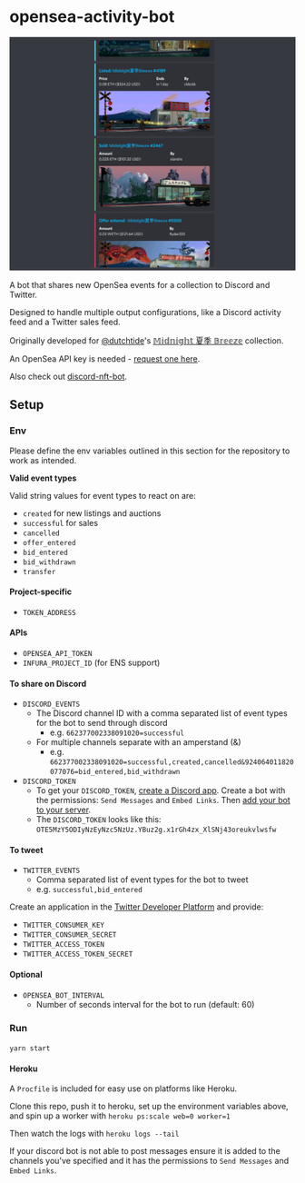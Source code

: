 # opensea-activity-bot

![Example Discord messages](./example.png)

A bot that shares new OpenSea events for a collection to Discord and Twitter.

Designed to handle multiple output configurations, like a Discord activity feed and a Twitter sales feed.

Originally developed for [@dutchtide](https://twitter.com/dutchtide)'s [𝕄𝕚𝕕𝕟𝕚𝕘𝕙𝕥 夏季 𝔹𝕣𝕖𝕖𝕫𝕖](https://opensea.io/collection/midnightbreeze) collection.

An OpenSea API key is needed - [request one here](https://docs.opensea.io/reference/request-an-api-key).

Also check out [discord-nft-bot](https://github.com/ryanio/discord-nft-bot).

## Setup

### Env

Please define the env variables outlined in this section for the repository to work as intended.

**Valid event types**

Valid string values for event types to react on are:

- `created` for new listings and auctions
- `successful` for sales
- `cancelled`
- `offer_entered`
- `bid_entered`
- `bid_withdrawn`
- `transfer`

#### Project-specific

- `TOKEN_ADDRESS`

#### APIs

- `OPENSEA_API_TOKEN`
- `INFURA_PROJECT_ID` (for ENS support)

#### To share on Discord

- `DISCORD_EVENTS`
  - The Discord channel ID with a comma separated list of event types for the bot to send through discord
    - e.g. `662377002338091020=successful`
  - For multiple channels separate with an amperstand (&)
    - e.g. `662377002338091020=successful,created,cancelled&924064011820077076=bid_entered,bid_withdrawn`
- `DISCORD_TOKEN`
  - To get your `DISCORD_TOKEN`, [create a Discord app](https://discord.com/developers/applications). Create a bot with the permissions: `Send Messages` and `Embed Links`. Then [add your bot to your server](https://discordjs.guide/preparations/adding-your-bot-to-servers.html#bot-invite-links).
  - The `DISCORD_TOKEN` looks like this: `OTE5MzY5ODIyNzEyNzc5NzUz.YBuz2g.x1rGh4zx_XlSNj43oreukvlwsfw`

#### To tweet

- `TWITTER_EVENTS`
  - Comma separated list of event types for the bot to tweet
  - e.g. `successful,bid_entered`

Create an application in the [Twitter Developer Platform](https://developer.twitter.com/) and provide:

- `TWITTER_CONSUMER_KEY`
- `TWITTER_CONSUMER_SECRET`
- `TWITTER_ACCESS_TOKEN`
- `TWITTER_ACCESS_TOKEN_SECRET`

#### Optional

- `OPENSEA_BOT_INTERVAL`
  - Number of seconds interval for the bot to run (default: 60)

### Run

`yarn start`

#### Heroku

A `Procfile` is included for easy use on platforms like Heroku.

Clone this repo, push it to heroku, set up the environment variables above, and spin up a worker with `heroku ps:scale web=0 worker=1`

Then watch the logs with `heroku logs --tail`

If your discord bot is not able to post messages ensure it is added to the channels you've specified and it has the permissions to `Send Messages` and `Embed Links`.
